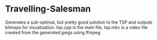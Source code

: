 # Travelling-Salesman
Generates a sub-optimal, but pretty good solution to the TSP and outputs bitmaps for visualization.
tsp.cpp is the main file, tsp.mkv is a video file created from the generated jpegs using ffmpeg
